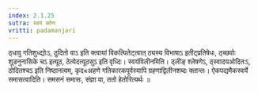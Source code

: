```yaml
---
index: 2.1.25
sutra: स्वयं क्तेन
vritti: padamanjari
---
```


 ठ्धावु गतिशुध्द्योःऽ, ठुदितो वाऽ इति क्त्वायां विकल्पितेट्त्वात् ठ्यस्य विभाषाऽ इतीट्प्रतिषेधः, ठ्च्छवोः शूडनुनासिके चऽ इत्यूठ, ठेत्येदत्यूठसुऽ इति वृध्दिः। स्वयंविलीनमिति। ठ्लीङ् श्लेषणेऽ, ठ्स्वादयओदितःऽ, ठोदितश्चऽ इति निष्ठानत्वम्, कृद«अहणे गतिकारकपूर्वस्यापि ग्रहणाद्विलीनशब्दः क्तान्तः। ऐकपद्यमैकस्वर्ये समासत्वादिति। समसनं समासः, संज्ञा वा, ततो हेतोरित्यर्थः ॥